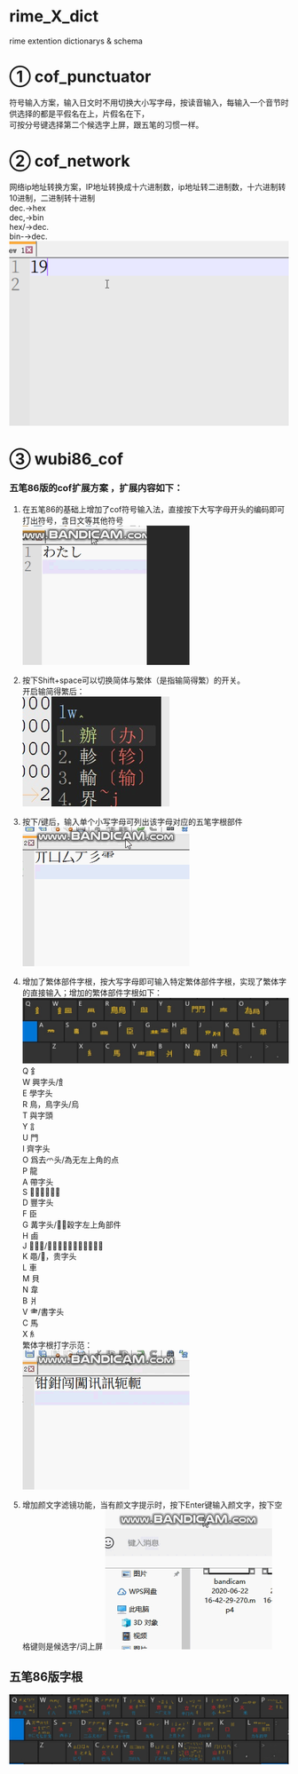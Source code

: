# rime_X_dict
rime extention dictionarys &amp; schema

# ① cof_punctuator
符号输入方案，输入日文时不用切换大小写字母，按读音输入，每输入一个音节时供选择的都是平假名在上，片假名在下，<br>
可按分号键选择第二个候选字上屏，跟五笔的习惯一样。

# ② cof_network
网络ip地址转换方案，IP地址转换成十六进制数，ip地址转二进制数，十六进制转10进制，二进制转十进制<br>
dec.→hex <br>
dec,→bin <br>
hex/→dec. <br>
bin-→dec. <br>
![net](./pic/cof_network.gif) <br>


# ③ wubi86_cof
### 五笔86版的cof扩展方案 ，扩展内容如下：
1. 在五笔86的基础上增加了cof符号输入法，直接按下大写字母开头的编码即可打出符号，含日文等其他符号<br>
![demo4](./pic/kana.gif) <br>

2. 按下Shift+space可以切换简体与繁体（是指输简得繁）的开关。<br>
开启输简得繁后：<br>
![demo8](./pic/demo8.jpg) <br>
3. 按下/键后，输入单个小写字母可列出该字母对应的五笔字根部件<br>
![demo4](./pic/zigenbj.gif) <br>
4. 增加了繁体部件字根，按大写字母即可输入特定繁体部件字根，实现了繁体字的直接输入；增加的繁体部件字根如下：<br>
![zigen](./pic/zigen2.jpg) <br>
  Q		釒<br>
 W		興字头/飠<br>
 E		學字头<br>
 R		鳥，鳥字头/烏<br>
 T		與字頭<br>
 Y		訁<br>
 U		門<br>
 I		齊字头<br>
 O		爲去爫头/為无左上角的点<br>
 P		龍<br>
 A		帶字头<br>
 S		𡸸擊的左上角<br>
 D		豐字头<br>
 F		臣<br>
 G		冓字头/，穀字左上角部件<br>
 H		鹵<br>
 J		𢇇字底/肅字下面无竖，淵的右边<br>
 K		黽/𠀐，贵字头<br>
 L		車<br>
 M		貝<br>
 N		韋<br>
 B		爿<br>
 V		⺻/書字头<br>
 C		馬<br>
 X		糹<br>
  繁体字根打字示范： <br>
 ![demo1](./pic/fanzigen.gif) <br>
 
 5. 增加颜文字滤镜功能，当有颜文字提示时，按下Enter键输入颜文字，按下空格键则是候选字/词上屏
 ![demo1](./pic/emoji.gif) <br>
 
 ## 五笔86版字根
  ![dexxx](./pic/5b86.jpg) <br>

